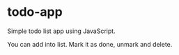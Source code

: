 # todo-app
Simple todo list app using JavaScript.

You can add into list. Mark it as done, unmark and delete.
